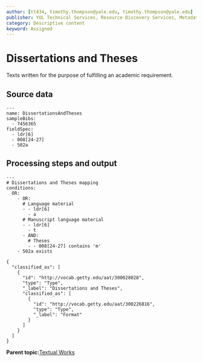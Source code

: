```yaml
---
author: [tt434, timothy.thompson@yale.edu, timothy.thompson@yale.edu]
publisher: YUL Technical Services, Resource Discovery Services, Metadata Services Unit
category: Descriptive content
keyword: Assigned
---
```


# Dissertations and Theses

Texts written for the purpose of fulfilling an academic requirement.

## Source data

```
---
name: DissertationsAndTheses
sampleBibs:
  - 7456365
fieldSpec:
  - ldr[6]
  - 008[24-27]
  - 502a
```

## Processing steps and output

```
---
# Dissertations and Theses mapping
conditions:
  OR:
    - OR:
      # Language material
      - - ldr[6]
        - a
      # Manuscript language material
      - - ldr[6]
        - t
      - AND:
        # Theses
        - - 008[24-27] contains 'm'
    - 502a exists
```

```
{
  "classified_as": [
    {
      "id": "http://vocab.getty.edu/aat/300028028",
      "type": "Type",
      "_label": "Dissertations and Theses",
      "classified_as": [
        {
          "id": "http://vocab.getty.edu/aat/300226816",
          "type": "Type",
          "_label": "Format"
        }
      ]
    }
  ]    		
}
```

**Parent topic:**[Textual Works](../../tasks/supertypes/textualformats.md)

